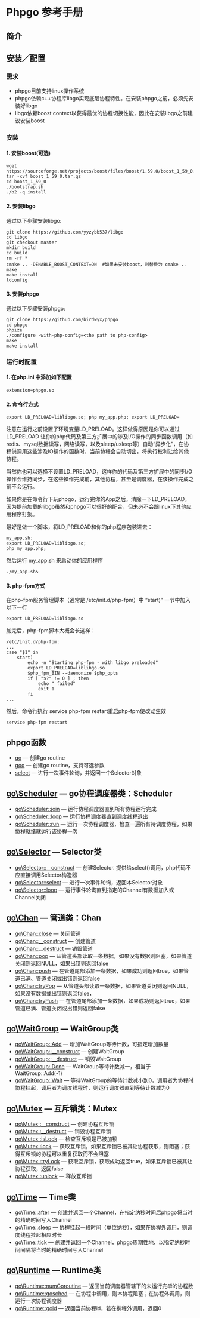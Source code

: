 # Phpgo 参考手册

## 简介
## 安装／配置
### 需求
- phpgo目前支持linux操作系统
- phpgo依赖c++协程库libgo实现底层协程特性。在安装phpgo之前，必须先安装好libgo
- libgo依赖boost context以获得最优的协程切换性能，因此在安装libgo之前建议安装boost
### 安装
#### 1. 安装boost(可选)
```
wget https://sourceforge.net/projects/boost/files/boost/1.59.0/boost_1_59_0.tar.gz
tar -xvf boost_1_59_0.tar.gz
cd boost_1_59_0
./bootstrap.sh
./b2 -q install
```

#### 2. 安装libgo
通过以下步骤安装libgo:
```
git clone https://github.com/yyzybb537/libgo
cd libgo
git checkout master
mkdir build
cd build
rm -rf *
cmake .. -DENABLE_BOOST_CONTEXT=ON  #如果未安装boost，则替换为 cmake ..
make
make install
ldconfig
```

#### 3. 安装phpgo

通过以下步骤安装phpgo:
```
git clone https://github.com/birdwyx/phpgo
cd phpgo
phpize
./configure -with-php-config=<the path to php-config>
make
make install
```

### 运行时配置
#### 1. 在php.ini 中添加如下配置
```
extension=phpgo.so
```
#### 2. 命令行方式
```
export LD_PRELOAD=liblibgo.so; php my_app.php; export LD_PRELOAD=
```
注意在运行之前设置了环境变量LD_PRELOAD。这样做得原因是你可以通过LD_PRELOAD 让你的php代码及第三方扩展中的涉及I/O操作的同步函数调用（如redis、mysql数据读写，网络读写，以及sleep/usleep等）自动“异步化”，在协程供调用这些涉及IO操作的函数时，当前协程会自动切出，将执行权利让给其他协程。

当然你也可以选择不设置LD_PRELOAD，这样你的代码及第三方扩展中的同步I/O操作会维持同步，在这些操作完成前，其他协程，甚至是调度器，在该操作完成之前不会运行。

如果你是在命令行下玩phpgo，运行完你的App之后，清除一下LD_PRELOAD，因为提前加载的libgo虽然和phpgo可以很好的配合，但未必不会跟linux下其他应用程序打架。

最好是做一个脚本，将LD_PRELOAD和你的php程序包装进去：
```
my_app.sh:
export LD_PRELOAD=liblibgo.so; 
php my_app.php; 
```
然后运行 my_app.sh 来启动你的应用程序
```
./my_app.sh&
```

#### 3. php-fpm方式
在php-fpm服务管理脚本（通常是 /etc/init.d/php-fpm）中 “start)” 一节中加入以下一行
```
export LD_PRELOAD=liblibgo.so
```
加完后，php-fpm脚本大概会长这样：
```
/etc/init.d/php-fpm:
...
case "$1" in
    start)
        echo -n "Starting php-fpm - with libgo preloaded"
        export LD_PRELOAD=liblibgo.so
        $php_fpm_BIN --daemonize $php_opts
        if [ "$?" != 0 ] ; then
            echo " failed"
            exit 1
        fi
...
```
然后，命令行执行 service php-fpm restart重启php-fpm使改动生效
```
service php-fpm restart
```

## phpgo函数
- [go](https://github.com/birdwyx/phpgo/blob/master/md/cn/go.md) — 创建go routine
- [goo](https://github.com/birdwyx/phpgo/blob/master/md/cn/goo.md) — 创建go routine，支持可选参数
- [select](https://github.com/birdwyx/phpgo/md/cn/select.md) — 进行一次事件轮询，并返回一个Selector对象

## [go\Scheduler](https://github.com/birdwyx/phpgo/md/cn/scheduler.md) — go协程调度器类：Scheduler
- [go\Scheduler::join](https://github.com/birdwyx/phpgo/md/cn/scheduler-join.md) — 运行协程调度器直到所有协程运行完成
- [go\Scheduler::loop](https://github.com/birdwyx/phpgo/md/cn/scheduler-loop.md) — 运行协程调度器直到调度线程退出
- [go\Scheduler::run](https://github.com/birdwyx/phpgo/md/cn/scheduler-run.md) — 运行一次协程调度器，检查一遍所有待调度协程，如果协程就绪就运行该协程一次

## [go\Selector](https://github.com/birdwyx/phpgo/md/cn/scheduler.md) — Selector类
- [go\Selector::__construct](https://github.com/birdwyx/phpgo/md/cn/selector-construct.md) — 创建Selector. 提供给select()调用，php代码不应直接调用Selector构造器
- [go\Selector::select](https://github.com/birdwyx/phpgo/md/cn/selector-select.md) — 进行一次事件轮询，返回本Selector对象
- [go\Selector::loop](https://github.com/birdwyx/phpgo/md/cn/selector-loop.md) — 运行事件轮询直到指定的Channel有数据加入或Channel关闭

## [go\Chan](https://github.com/birdwyx/phpgo/md/cn/chan.md) — 管道类：Chan
- [go\Chan::close](https://github.com/birdwyx/phpgo/md/cn/chan-close.md) — 关闭管道
- [go\Chan::__construct](https://github.com/birdwyx/phpgo/md/cn/chan-construct.md) — 创建管道
- [go\Chan::__destruct](https://github.com/birdwyx/phpgo/md/cn/chan-destruct.md) — 销毁管道
- [go\Chan::pop](https://github.com/birdwyx/phpgo/md/cn/chan-pop.md) — 从管道头部读取一条数据，如果没有数据则阻塞，如果管道关闭则返回NULL，如果出错则返回false
- [go\Chan::push](https://github.com/birdwyx/phpgo/md/cn/chan-push.md) — 在管道尾部添加一条数据，如果成功则返回true，如果管道已满、管道关闭或出错则返回false
- [go\Chan::tryPop](https://github.com/birdwyx/phpgo/md/cn/chan-trypop.md) — 从管道头部读取一条数据，如果管道关闭则返回NULL，如果没有数据或出错则返回false，
- [go\Chan::tryPush](https://github.com/birdwyx/phpgo/md/cn/chan-trypush.md) — 在管道尾部添加一条数据，如果成功则返回true，如果管道已满、管道关闭或出错则返回false

## [go\WaitGroup](https://github.com/birdwyx/phpgo/md/cn/waitgroup.md) — WaitGroup类
- [go\WaitGroup::Add](https://github.com/birdwyx/phpgo/md/cn/waitgroup-add.md) — 增加WaitGroup等待计数，可指定增加数量
- [go\WaitGroup::__construct](https://github.com/birdwyx/phpgo/md/cn/waitgroup-construct.md) — 创建WaitGroup
- [go\WaitGroup::__destruct](https://github.com/birdwyx/phpgo/md/cn/waitgroup-destruct.md) — 销毁WaitGroup
- [go\WaitGroup::Done](https://github.com/birdwyx/phpgo/md/cn/waitgroup-done.md) — WaitGroup等待计数减一，相当于WaitGroup::Add(-1)
- [go\WaitGroup::Wait](https://github.com/birdwyx/phpgo/md/cn/waitgroup-wait.md) — 等待WaitGroup的等待计数减小到0，调用者为协程时协程挂起，调用者为调度线程时，则运行调度器直到等待计数减为0

## [go\Mutex](https://github.com/birdwyx/phpgo/md/cn/mutex.md) — 互斥锁类：Mutex
- [go\Mutex::__construct](https://github.com/birdwyx/phpgo/md/cn/mutex-construct.md) — 创建协程互斥锁
- [go\Mutex::__destruct](https://github.com/birdwyx/phpgo/md/cn/mutex-destruct.md) — 销毁协程互斥锁
- [go\Mutex::isLock](https://github.com/birdwyx/phpgo/md/cn/mutex-islock.md) — 检查互斥锁是已被加锁
- [go\Mutex::lock](https://github.com/birdwyx/phpgo/md/cn/mutex-lock.md) — 获取互斥锁，如果互斥锁已被其让协程获取，则阻塞；获得互斥锁的协程可以重复获取而不会阻塞
- [go\Mutex::tryLock](https://github.com/birdwyx/phpgo/md/cn/mutex-trylock.md) — 获取互斥锁，获取成功返回true，如果互斥锁已被其让协程获取，返回false
- [go\Mutex::unlock](https://github.com/birdwyx/phpgo/md/cn/mutex-unlock.md) — 释放互斥锁

## [go\Time](https://github.com/birdwyx/phpgo/md/cn/time.md) — Time类
- [go\Time::after](https://github.com/birdwyx/phpgo/md/cn/time-after.md) — 创建并返回一个Channel，在指定纳秒时间后phpgo将当时的精确时间写入Channel
- [go\Time::sleep](https://github.com/birdwyx/phpgo/md/cn/time-sleep.md) — 协程挂起一段时间（单位纳秒），如果在协程外调用，则调度线程挂起相应时长
- [go\Time::tick](https://github.com/birdwyx/phpgo/md/cn/time-tick.md) — 创建并返回一个Channel，phpgo周期性地、以指定纳秒时间间隔将当时的精确时间写入Channel

## [go\Runtime](https://github.com/birdwyx/phpgo/md/cn/runtime.md) — Runtime类
- [go\Runtime::numGoroutine](https://github.com/birdwyx/phpgo/md/cn/runtime-numGoroutine.md) — 返回当前调度器管辖下的未运行完毕的协程数
- [go\Runtime::gosched](https://github.com/birdwyx/phpgo/md/cn/runtime-gosched.md) — 在协程中调用，则本协程阻塞；在协程外调用，则运行一次协程调度器
- [go\Runtime::goid](https://github.com/birdwyx/phpgo/md/cn/runtime-goid.md) — 返回当前协程id，若在携程外调用，返回0
